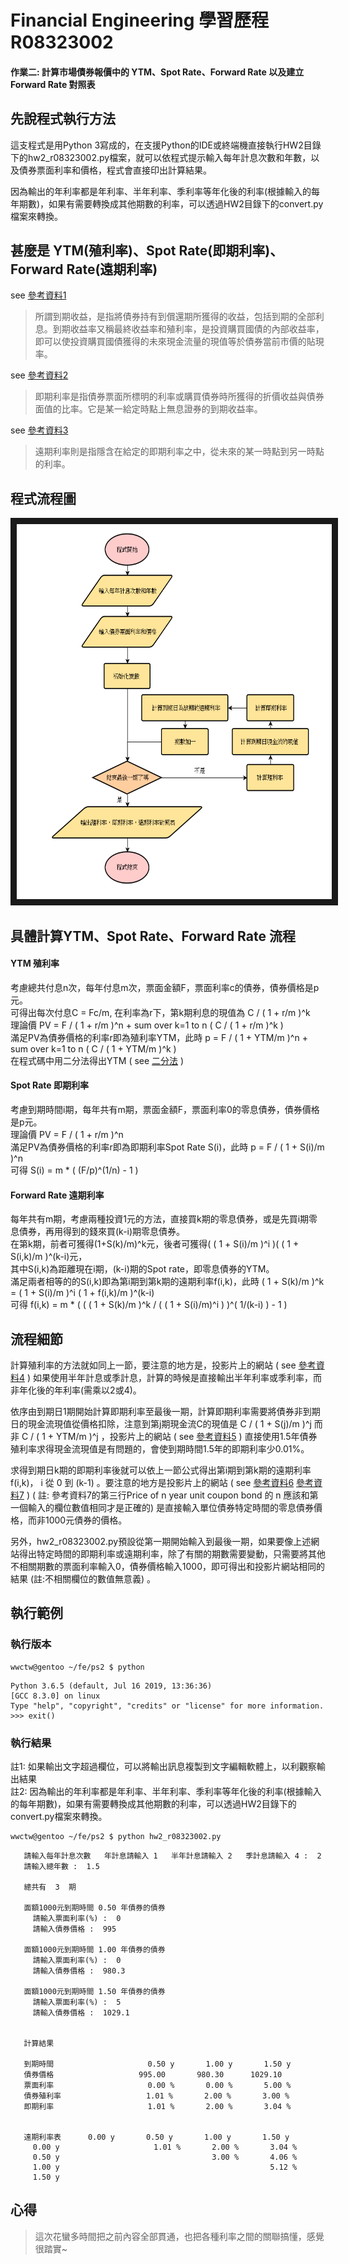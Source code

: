 # Financial Engineering  學習歷程  R08323002 
#### 作業二: 計算市場債券報價中的 YTM、Spot Rate、Forward Rate 以及建立 Forward Rate 對照表

## 先說程式執行方法

這支程式是用Python 3寫成的，在支援Python的IDE或終端機直接執行HW2目錄下的hw2_r08323002.py檔案，就可以依程式提示輸入每年計息次數和年數，以及債券票面利率和價格，程式會直接印出計算結果。  
  
因為輸出的年利率都是年利率、半年利率、季利率等年化後的利率(根據輸入的每年期數)，如果有需要轉換成其他期數的利率，可以透過HW2目錄下的convert.py檔案來轉換。

## 甚麼是 YTM(殖利率)、Spot Rate(即期利率)、Forward Rate(遠期利率)
see [參考資料1](https://wiki.mbalib.com/zh-tw/%E5%88%B0%E6%9C%9F%E6%94%B6%E7%9B%8A%E7%8E%87)  
>  所謂到期收益，是指將債券持有到償還期所獲得的收益，包括到期的全部利息。到期收益率又稱最終收益率和殖利率，是投資購買國債的內部收益率，即可以使投資購買國債獲得的未來現金流量的現值等於債券當前市價的貼現率。  

see [參考資料2](https://wiki.mbalib.com/zh-tw/%E5%8D%B3%E6%9C%9F%E5%88%A9%E7%8E%87)  
>  即期利率是指債券票面所標明的利率或購買債券時所獲得的折價收益與債券面值的比率。它是某一給定時點上無息證券的到期收益率。  

see [參考資料3](https://wiki.mbalib.com/zh-tw/%E8%BF%9C%E6%9C%9F%E5%88%A9%E7%8E%87)  
>  遠期利率則是指隱含在給定的即期利率之中，從未來的某一時點到另一時點的利率。

## 程式流程圖 

<img src="/HW2/hw2_flow.png" width = "600" height = "600" border="10" />

## 具體計算YTM、Spot Rate、Forward Rate 流程
#### YTM 殖利率
考慮總共付息n次，每年付息m次，票面金額F，票面利率c的債券，債券價格是p元。  
可得出每次付息C = Fc/m, 在利率為r下，第k期利息的現值為 C / ( 1 + r/m )^k  
理論價 PV = F / ( 1 + r/m )^n +  sum over k=1 to n  ( C / ( 1 + r/m )^k )  
滿足PV為債券價格的利率r即為殖利率YTM，此時 p = F / ( 1 + YTM/m )^n +  sum over k=1 to n  ( C / ( 1 + YTM/m )^k )  
在程式碼中用二分法得出YTM ( see [二分法](https://en.wikipedia.org/wiki/Bisection_method) )  
#### Spot Rate 即期利率
考慮到期時間i期，每年共有m期，票面金額F，票面利率0的零息債券，債券價格是p元。  
理論價 PV = F / ( 1 + r/m )^n  
滿足PV為債券價格的利率r即為即期利率Spot Rate S(i)，此時 p = F / ( 1 + S(i)/m )^n  
可得 S(i) = m * ( (F/p)^(1/n) - 1 )  
#### Forward Rate 遠期利率
每年共有m期，考慮兩種投資1元的方法，直接買k期的零息債券，或是先買i期零息債券，再用得到的錢來買(k-i)期零息債券。  
在第k期，前者可獲得(1+S(k)/m)^k元，後者可獲得( ( 1 + S(i)/m )^i )( ( 1 + S(i,k)/m )^(k-i)元，  
其中S(i,k)為距離現在i期，(k-i)期的Spot rate，即零息債券的YTM。  
滿足兩者相等的的S(i,k)即為第i期到第k期的遠期利率f(i,k)，此時 ( 1 + S(k)/m )^k = ( 1 + S(i)/m )^i ( 1 + f(i,k)/m )^(k-i)  
可得 f(i,k) = m * ( ( ( 1 + S(k)/m )^k / ( ( 1 + S(i)/m)^i ) )^( 1/(k-i) ) - 1 )

## 流程細節
計算殖利率的方法就如同上一節，要注意的地方是，投影片上的網站 (  see [參考資料4](https://www.calkoo.com/en/ytm-calculator) ) 如果使用半年計息或季計息，計算的時候是直接輸出半年利率或季利率，而非年化後的年利率(需乘以2或4)。  
  
依序由到期日1期開始計算即期利率至最後一期，計算即期利率需要將債券非到期日的現金流現值從價格扣除，注意到第j期現金流C的現值是 C / ( 1 + S(j)/m )^j 而非 C / ( 1 + YTM/m )^j ，投影片上的網站 ( see [參考資料5](http://greenhornfinancefootnote.blogspot.com/2010/06/how-to-compute-theoretical-spot-rates.html) ) 直接使用1.5年債券殖利率求得現金流現值是有問題的，會使到期時間1.5年的即期利率少0.01%。  
  
求得到期日k期的即期利率後就可以依上一節公式得出第i期到第k期的遠期利率f(i,k)， i 從 0 到 (k-1) 。要注意的地方是投影片上的網站 ( see [參考資料6](https://www.trignosource.com/finance/spot%20rate.html) [參考資料7](https://www.trignosource.com/finance/Forward%20rate.html) ) ( 註: 參考資料7的第三行Price of n year unit coupon bond 的 n 應該和第一個輸入的欄位數值相同才是正確的) 是直接輸入單位債券特定時間的零息債券價格，而非1000元債券的價格。  
  
另外，hw2_r08323002.py預設從第一期開始輸入到最後一期，如果要像上述網站得出特定時間的即期利率或遠期利率，除了有關的期數需要變動，只需要將其他不相關期數的票面利率輸入0，債券價格輸入1000，即可得出和投影片網站相同的結果 (註:不相關欄位的數值無意義) 。
  

## 執行範例
### 執行版本
```
wwctw@gentoo ~/fe/ps2 $ python
```
```
Python 3.6.5 (default, Jul 16 2019, 13:36:36) 
[GCC 8.3.0] on linux
Type "help", "copyright", "credits" or "license" for more information.
>>> exit()
```
### 執行結果  
註1: 如果輸出文字超過欄位，可以將輸出訊息複製到文字編輯軟體上，以利觀察輸出結果  
註2: 因為輸出的年利率都是年利率、半年利率、季利率等年化後的利率(根據輸入的每年期數)，如果有需要轉換成其他期數的利率，可以透過HW2目錄下的convert.py檔案來轉換。
```
wwctw@gentoo ~/fe/ps2 $ python hw2_r08323002.py 
```
```
   請輸入每年計息次數   年計息請輸入 1   半年計息請輸入 2   季計息請輸入 4 :  2
   請輸入總年數 :  1.5

   總共有  3  期

   面額1000元到期時間 0.50 年債券的債券
     請輸入票面利率(%) :  0
     請輸入債券價格 :  995

   面額1000元到期時間 1.00 年債券的債券
     請輸入票面利率(%) :  0
     請輸入債券價格 :  980.3

   面額1000元到期時間 1.50 年債券的債券
     請輸入票面利率(%) :  5
     請輸入債券價格 :  1029.1


   計算結果

   到期時間                     0.50 y       1.00 y       1.50 y 
   債券價格                   995.00       980.30      1029.10   
   票面利率                     0.00 %       0.00 %       5.00 % 
   債券殖利率                   1.01 %       2.00 %       3.00 % 
   即期利率                     1.01 %       2.00 %       3.04 % 


   遠期利率表      0.00 y       0.50 y       1.00 y       1.50 y 
     0.00 y                     1.01 %       2.00 %       3.04 % 
     0.50 y                                  3.00 %       4.06 % 
     1.00 y                                               5.12 % 
     1.50 y                                                      

```

## 心得
> 這次花蠻多時間把之前內容全部貫通，也把各種利率之間的關聯搞懂，感覺很踏實~
